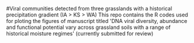 #Viral communities detected from three grasslands with a historical precipitation gradient (IA > KS > WA)
This repo contains the R codes used for ploting the figures of manuscript titled 'DNA viral diversity, abundance and functional potential vary across grassland soils with a range of historical moisture regimes' (currently submitted for review)
